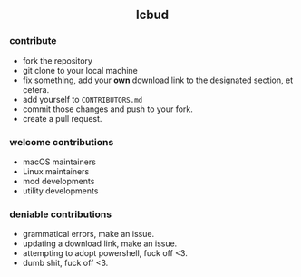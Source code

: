 <h2 align=center>lcbud</h2>

### contribute
- fork the repository
- git clone to your local machine
- fix something, add your **own** download link to the designated section, et cetera.
- add yourself to `CONTRIBUTORS.md`
- commit those changes and push to your fork.
- create a pull request.

### welcome contributions
- macOS maintainers
- Linux maintainers
- mod developments
- utility developments

### deniable contributions
- grammatical errors, make an issue.
- updating a download link, make an issue.
- attempting to adopt powershell, fuck off <3.
- dumb shit, fuck off <3.

